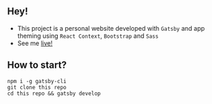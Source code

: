 ## Hey!

- This project is a personal website developed with `Gatsby` and app theming using `React Context`, `Bootstrap` and `Sass`
- See me [live!](https://www.athelvaci.me/)

## How to start?

`npm i -g gatsby-cli`\
`git clone this repo`\
`cd this repo && gatsby develop`
